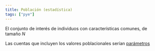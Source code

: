```yaml
---
title: Población (estadística)
tags: ["pye"]
---
```

El conjunto de interés de individuos con características comunes, de tamaño $N$

Las cuentas que incluyen los valores poblacionales serían [parámetros](#)